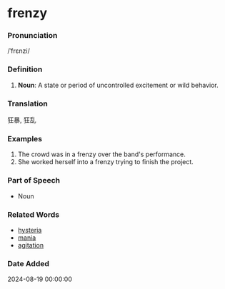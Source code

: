 # frenzy
### Pronunciation
/ˈfrɛnzi/
### Definition
1. **Noun**: A state or period of uncontrolled excitement or wild behavior.
### Translation
狂暴, 狂乱
### Examples
1. The crowd was in a frenzy over the band's performance.
2. She worked herself into a frenzy trying to finish the project.
### Part of Speech
- Noun
### Related Words
- [hysteria](hysteria.md)
- [mania](mania.md)
- [agitation](agitation.md)
### Date Added
2024-08-19 00:00:00